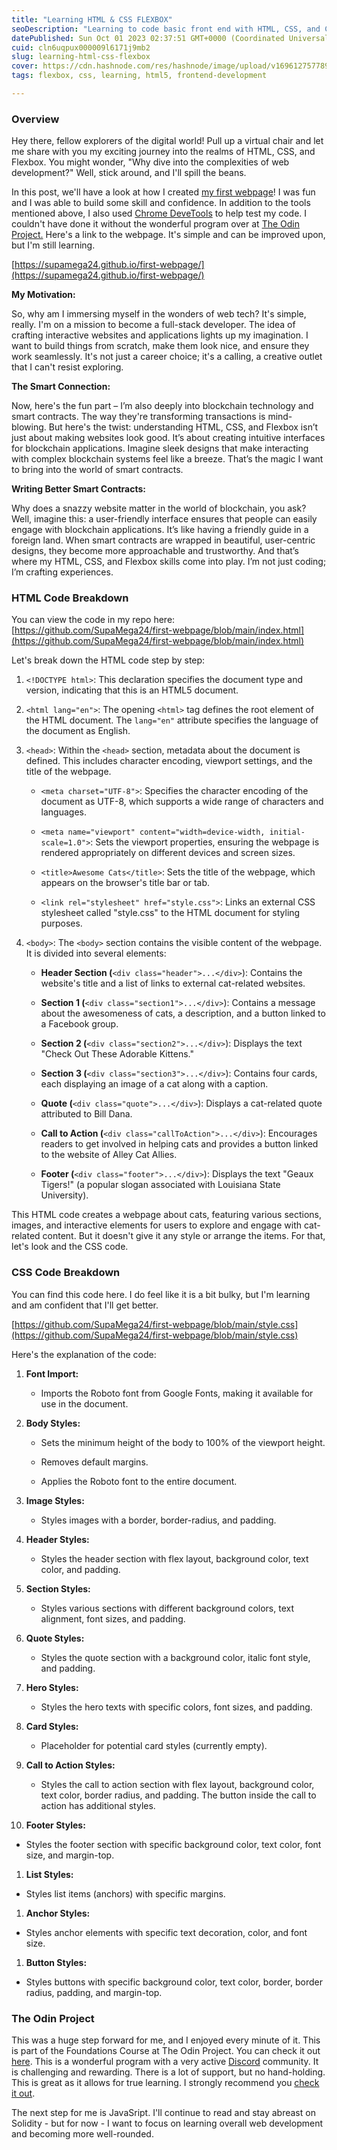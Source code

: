 ```yaml
---
title: "Learning HTML & CSS FLEXBOX"
seoDescription: "Learning to code basic front end with HTML, CSS, and Chrome DevTools."
datePublished: Sun Oct 01 2023 02:37:51 GMT+0000 (Coordinated Universal Time)
cuid: cln6uqpux000009l6171j9mb2
slug: learning-html-css-flexbox
cover: https://cdn.hashnode.com/res/hashnode/image/upload/v1696127577892/2168a979-e049-4e8f-8060-a16add5de1e1.png
tags: flexbox, css, learning, html5, frontend-development

---
```


### **Overview**

Hey there, fellow explorers of the digital world! Pull up a virtual chair and let me share with you my exciting journey into the realms of HTML, CSS, and Flexbox. You might wonder, "Why dive into the complexities of web development?" Well, stick around, and I'll spill the beans.

In this post, we'll have a look at how I created [my first webpage](https://supamega24.github.io/first-webpage/)! I was fun and I was able to build some skill and confidence. In addition to the tools mentioned above, I also used [Chrome DeveTools](https://developer.chrome.com/docs/devtools/) to help test my code. I couldn't have done it without the wonderful program over at [The Odin Project.](https://www.theodinproject.com/paths) Here's a link to the webpage. It's simple and can be improved upon, but I'm still learning.

[https://supamega24.github.io/first-webpage/](https://supamega24.github.io/first-webpage/)

**My Motivation:**

So, why am I immersing myself in the wonders of web tech? It's simple, really. I'm on a mission to become a full-stack developer. The idea of crafting interactive websites and applications lights up my imagination. I want to build things from scratch, make them look nice, and ensure they work seamlessly. It's not just a career choice; it's a calling, a creative outlet that I can't resist exploring.

**The Smart Connection:**

Now, here's the fun part – I’m also deeply into blockchain technology and smart contracts. The way they're transforming transactions is mind-blowing. But here's the twist: understanding HTML, CSS, and Flexbox isn’t just about making websites look good. It’s about creating intuitive interfaces for blockchain applications. Imagine sleek designs that make interacting with complex blockchain systems feel like a breeze. That’s the magic I want to bring into the world of smart contracts.

**Writing Better Smart Contracts:**

Why does a snazzy website matter in the world of blockchain, you ask? Well, imagine this: a user-friendly interface ensures that people can easily engage with blockchain applications. It’s like having a friendly guide in a foreign land. When smart contracts are wrapped in beautiful, user-centric designs, they become more approachable and trustworthy. And that’s where my HTML, CSS, and Flexbox skills come into play. I’m not just coding; I’m crafting experiences.

### **HTML Code Breakdown**

You can view the code in my repo here: [https://github.com/SupaMega24/first-webpage/blob/main/index.html](https://github.com/SupaMega24/first-webpage/blob/main/index.html)

Let's break down the HTML code step by step:

1. `<!DOCTYPE html>`: This declaration specifies the document type and version, indicating that this is an HTML5 document.
    
2. `<html lang="en">`: The opening `<html>` tag defines the root element of the HTML document. The `lang="en"` attribute specifies the language of the document as English.
    
3. `<head>`: Within the `<head>` section, metadata about the document is defined. This includes character encoding, viewport settings, and the title of the webpage.
    
    * `<meta charset="UTF-8">`: Specifies the character encoding of the document as UTF-8, which supports a wide range of characters and languages.
        
    * `<meta name="viewport" content="width=device-width, initial-scale=1.0">`: Sets the viewport properties, ensuring the webpage is rendered appropriately on different devices and screen sizes.
        
    * `<title>Awesome Cats</title>`: Sets the title of the webpage, which appears on the browser's title bar or tab.
        
    * `<link rel="stylesheet" href="style.css">`: Links an external CSS stylesheet called "style.css" to the HTML document for styling purposes.
        
4. `<body>`: The `<body>` section contains the visible content of the webpage. It is divided into several elements:
    
    * **Header Section (**`<div class="header">...</div>`): Contains the website's title and a list of links to external cat-related websites.
        
    * **Section 1 (**`<div class="section1">...</div>`): Contains a message about the awesomeness of cats, a description, and a button linked to a Facebook group.
        
    * **Section 2 (**`<div class="section2">...</div>`): Displays the text "Check Out These Adorable Kittens."
        
    * **Section 3 (**`<div class="section3">...</div>`): Contains four cards, each displaying an image of a cat along with a caption.
        
    * **Quote (**`<div class="quote">...</div>`): Displays a cat-related quote attributed to Bill Dana.
        
    * **Call to Action (**`<div class="callToAction">...</div>`): Encourages readers to get involved in helping cats and provides a button linked to the website of Alley Cat Allies.
        
    * **Footer (**`<div class="footer">...</div>`): Displays the text "Geaux Tigers!" (a popular slogan associated with Louisiana State University).
        

This HTML code creates a webpage about cats, featuring various sections, images, and interactive elements for users to explore and engage with cat-related content. But it doesn't give it any style or arrange the items. For that, let's look and the CSS code.

### **CSS Code Breakdown**

You can find this code here. I do feel like it is a bit bulky, but I'm learning and am confident that I'll get better.

[https://github.com/SupaMega24/first-webpage/blob/main/style.css](https://github.com/SupaMega24/first-webpage/blob/main/style.css)

Here's the explanation of the code:

1. **Font Import:**
    
    * Imports the Roboto font from Google Fonts, making it available for use in the document.
        
2. **Body Styles:**
    
    * Sets the minimum height of the body to 100% of the viewport height.
        
    * Removes default margins.
        
    * Applies the Roboto font to the entire document.
        
3. **Image Styles:**
    
    * Styles images with a border, border-radius, and padding.
        
4. **Header Styles:**
    
    * Styles the header section with flex layout, background color, text color, and padding.
        
5. **Section Styles:**
    
    * Styles various sections with different background colors, text alignment, font sizes, and padding.
        
6. **Quote Styles:**
    
    * Styles the quote section with a background color, italic font style, and padding.
        
7. **Hero Styles:**
    
    * Styles the hero texts with specific colors, font sizes, and padding.
        
8. **Card Styles:**
    
    * Placeholder for potential card styles (currently empty).
        
9. **Call to Action Styles:**
    
    * Styles the call to action section with flex layout, background color, text color, border radius, and padding. The button inside the call to action has additional styles.
        
10. **Footer Styles:**
    

* Styles the footer section with specific background color, text color, font size, and margin-top.
    

1. **List Styles:**
    

* Styles list items (anchors) with specific margins.
    

1. **Anchor Styles:**
    

* Styles anchor elements with specific text decoration, color, and font size.
    

1. **Button Styles:**
    

* Styles buttons with specific background color, text color, border, border radius, padding, and margin-top.
    

### **The Odin Project**

This was a huge step forward for me, and I enjoyed every minute of it. This is part of the Foundations Course at The Odin Project. You can check it out [here](https://www.theodinproject.com/paths). This is a wonderful program with a very active [Discord](https://discord.com/invite/fbFCkYabZB) community. It is challenging and rewarding. There is a lot of support, but no hand-holding. This is great as it allows for true learning. I strongly recommend you [check it out](https://www.theodinproject.com/paths).

The next step for me is JavaSript. I'll continue to read and stay abreast on Solidity - but for now - I want to focus on learning overall web development and becoming more well-rounded.